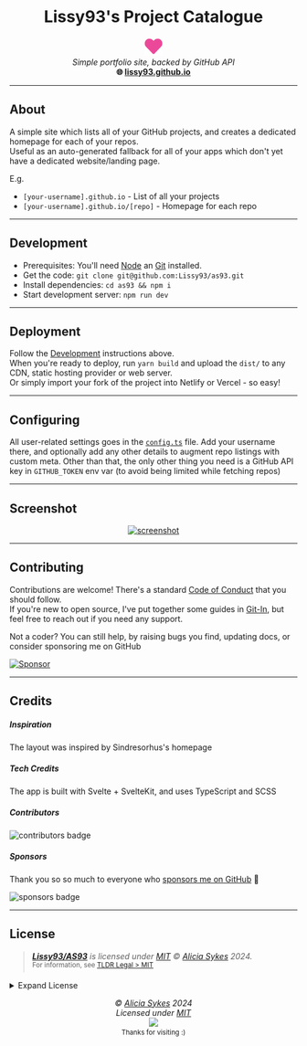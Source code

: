 <h1 align="center">Lissy93's Project Catalogue</h1>
<p align="center">
<a href="https://as93.net"><img src="https://github.com/Lissy93/as93/blob/main/static/favicon.png?raw=true" width="32" /></a><br />
<i>Simple portfolio site, backed by GitHub API</i>
<br />
<b>🌐 <a href="https://lissy93.github.io">lissy93.github.io</a></b><br />
</p>

---

## About
A simple site which lists all of your GitHub projects, and creates a dedicated homepage for each of your repos.<br>
Useful as an auto-generated fallback for all of your apps which don't yet have a dedicated website/landing page.

E.g.
- `[your-username].github.io` - List of all your projects
- `[your-username].github.io/[repo]` - Homepage for each repo

---

## Development

- Prerequisites: You'll need [Node](https://nodejs.org/) an [Git](https://git-scm.com/) installed.
- Get the code: `git clone git@github.com:Lissy93/as93.git`
- Install dependencies: `cd as93 && npm i`
- Start development server: `npm run dev`

---

## Deployment
Follow the [Development](#development) instructions above.<br> 
When you're ready to deploy, run `yarn build` and upload the `dist/` to any CDN, static hosting provider or web server.<br>
Or simply import your fork of the project into Netlify or Vercel - so easy!

---

## Configuring
All user-related settings goes in the [`config.ts`](https://github.com/Lissy93/as93/blob/main/src/config.ts) file.
Add your username there, and optionally add any other details to augment repo listings with custom meta.
Other than that, the only other thing you need is a GitHub API key in `GITHUB_TOKEN` env var (to avoid being limited while fetching repos)

---

## Screenshot

<p align="center">
  <a href="https://as93.net">
    <img alt="screenshot" width="700" src="https://i.ibb.co/6Wq62PM/AS93-Screenshot.png" />
  </a>
</p>

---

## Contributing

Contributions are welcome! There's a standard [Code of Conduct](https://github.com/Lissy93/as93/blob/main/.github/CODE_OF_CONDUCT.md) that you should follow.<br>
If you're new to open source, I've put together some guides in [Git-In](https://github.com/Lissy93/git-into-open-source/), but feel free to reach out if you need any support.

Not a coder? You can still help, by raising bugs you find, updating docs, or consider sponsoring me on GitHub

[![Sponsor](https://img.shields.io/badge/Sponsor-Lissy93-EA4AAA?style=for-the-badge&logo=githubsponsors&labelColor=1b2744&link=https%3A%2F%2Fgithub.com%2Fsponsors%2FLissy93)](https://github.com/sponsors/Lissy93)

---

## Credits

##### Inspiration
The layout was inspired by Sindresorhus's homepage

##### Tech Credits
The app is built with Svelte + SvelteKit, and uses TypeScript and SCSS

##### Contributors

![contributors badge](https://readme-contribs.as93.net/contributors/lissy93/as93)

##### Sponsors

Thank you so so much to everyone who [sponsors me on GitHub](https://github.com/sponsors/lissy93) 💖

![sponsors badge](https://readme-contribs.as93.net/sponsors/lissy93)

---

## License

> _**[Lissy93/AS93](https://github.com/Lissy93/as93)** is licensed under [MIT](https://github.com/Lissy93/as93/blob/HEAD/LICENSE) © [Alicia Sykes](https://aliciasykes.com) 2024._<br>
> <sup align="right">For information, see <a href="https://tldrlegal.com/license/mit-license">TLDR Legal > MIT</a></sup>

<details>
<summary>Expand License</summary>

```
The MIT License (MIT)
Copyright (c) Alicia Sykes <alicia@omg.com> 

Permission is hereby granted, free of charge, to any person obtaining a copy 
of this software and associated documentation files (the "Software"), to deal 
in the Software without restriction, including without limitation the rights 
to use, copy, modify, merge, publish, distribute, sub-license, and/or sell 
copies of the Software, and to permit persons to whom the Software is furnished 
to do so, subject to the following conditions:

The above copyright notice and this permission notice shall be included install 
copies or substantial portions of the Software.

THE SOFTWARE IS PROVIDED "AS IS", WITHOUT WARRANTY OF ANY KIND, EXPRESS OR IMPLIED,
INCLUDING BUT NOT LIMITED TO THE WARRANTIES OF MERCHANT ABILITY, FITNESS FOR A
PARTICULAR PURPOSE AND NON INFRINGEMENT. IN NO EVENT SHALL THE AUTHORS OR COPYRIGHT
HOLDERS BE LIABLE FOR ANY CLAIM, DAMAGES OR OTHER LIABILITY, WHETHER IN AN ACTION
OF CONTRACT, TORT OR OTHERWISE, ARISING FROM, OUT OF OR IN CONNECTION WITH THE
SOFTWARE OR THE USE OR OTHER DEALINGS IN THE SOFTWARE.
```

</details>


<!-- License + Copyright -->
<p  align="center">
  <i>© <a href="https://aliciasykes.com">Alicia Sykes</a> 2024</i><br>
  <i>Licensed under <a href="https://gist.github.com/Lissy93/143d2ee01ccc5c052a17">MIT</a></i><br>
  <a href="https://github.com/lissy93"><img src="https://i.ibb.co/4KtpYxb/octocat-clean-mini.png" /></a><br>
  <sup>Thanks for visiting :)</sup>
</p>

<!-- Dinosaurs are Awesome -->
<!-- 
                        . - ~ ~ ~ - .
      ..     _      .-~               ~-.
     //|     \ `..~                      `.
    || |      }  }              /       \  \
(\   \\ \~^..'                 |         }  \
 \`.-~  o      /       }       |        /    \
 (__          |       /        |       /      `.
  `- - ~ ~ -._|      /_ - ~ ~ ^|      /- _      `.
              |     /          |     /     ~-.     ~- _
              |_____|          |_____|         ~ - . _ _~_-_
-->
